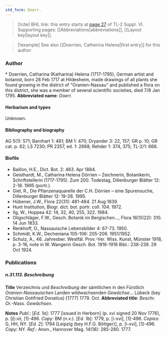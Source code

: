 ```yaml
---
std_form: Doerr.
---
```


> [!cite] BHL link: this entry starts at [page 27](https://www.biodiversitylibrary.org/page/33260015) of TL-2 Suppl. VI.
> Supporting pages: [[Abbreviations|abbreviations]], [[Layout key|layout key]].

> [!example] See also [[Doerrien, Catherina Helena|first entry]] for this author

### Author

\* Doerrien, Catharina (Katharina) Helena (1717-1795), German artist and botanist, born 28 Feb 1717 at Hildesheim, made drawings of all plants she found growing in the district of "Oranien-Nassau" and published a flora on this district, she was a member of several scientific societies, died 7/8 Jan 1795. 
**Abbreviated name**: *Doerr.*

#### Herbarium and types

Unknown.

#### Bibliography and biography

AG 5(1): 571; Barnhart 1: 481; BM 1: 470; Dryander 3: 22, 157; GR p. 10; GR cat. p. 62; LS 7230; PR 2357, ed. 1: 2668; Rehder 1: 374, 375; TL-2/1: 666.

#### Biofile

- Baillon, H.E., Dict. Bot. 2: 463. Apr 1884.
- Geisthardt, M., Catharina Helena Dörrien – Zeichnerin, Botanikerin, Schriftstellerin (1717-1795). Zum 200. Todestag, Dillenburger Blätter 12: 2-18. 1995 (portr.).
- Giel, R., Die Pflanzenaquarelle der C.H. Dörrien – eine Spurensuche, Dillenburger Blätter 12: 19-28. 1995.
- Hübener, J.W., Flora 22(31): 481-484. 21 Aug 1839.
- Hunt Institution, Biogr. dict. bot. portr. coll. 104. 1972.
- Ilg, W., Hoppea 42: 14, 32, 40, 255, 322. 1984.
- Oligschläger, F.W., Gesch. Botanik im Bergischen..., Flora 16(1)(22): 310. 14 Jun 1833.
- Renkhoff, O., Nassauische Lebensbilder 4: 67-73. 1950.
- Schmidt, K.W., Decheniana 105-106: 205-206. 1951/1952.
- Schulz, A., 46. Jahresber. Westfäl. Prov.-Ver. Wiss. Kunst, Münster 1918, p. 3-16, note in W. Wangerin Gesch. Bot. 1916-1918 Bibl.: 238-239. 29 Oct 1924.

### Publications

##### n.31.113. Beschreibung

**Title**
Verzeichnis und *Beschreibung* der sämtlichen in den Fürstlich *Oranien-Nassauischen* Landen wildwachsenden *Gewächse*... Lübeck (bey Christian Gottfried Donatius) \[1777\] 1779. Oct.
**Abbreviated title**: *Beschr. Or.-Nass. Gewächsen*.

**Notes**
*Publ*.: \[*Ed. 1a*\]: 1777 \[issued in Herborn\] (p. xvi signed 20 Nov 1776), p. \[i\]-xii, \[1\]-496.
*Copy*: BM (n.v.).
\[*Ed. 1b*\]: 1779, p. \[i-xvi\], \[1\]-496. *Copies*: G, HH, NY.
\[*Ed. 2*\]: 1794 \[Leipzig (bey H.F.G. Böttger)\], p. \[i-xvi\], \[1\]-496. *Copy*: NY.
*Ref*.: Anon., Hannover Mag. 14(18): 285-280. 1777.

